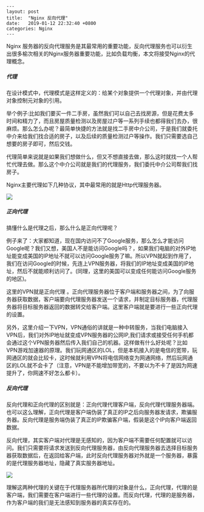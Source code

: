 ```
---
layout: post
title:  "Nginx 反向代理"
date:   2019-01-12 22:32:40 +0800
categories: Nginx
---
```

Nginx 服务器的反向代理服务是其最常用的重要功能，反向代理服务也可以衍生出很多榆次相关的Nginx服务器重要功能，比如负载均衡，本文将接受Nginx的代理概念。

##### 代理

在设计模式中，代理模式是这样定义的：给某个对象提供一个代理对象，并由代理对象控制元对象的引用。

举个例子:比如我们要买一件二手房，虽然我们可以自己去找房源，但是花费太多时间和精力了，而且房屋质量检测以及房屋过户等一系列手续也都得我们去办，很麻烦。那么怎么办呢？最简单快捷的方法就是找二手房中介公司，于是我们就委托中介来给我们找合适的房子，以及后续的质量检测过户等操作。我们只需要选自己想要的房子即可，然后交钱。

代理简单来说就是如果我们想做什么，但又不想直接去做，那么这时就找一个人帮忙代理去做。那么这个中介公司就是我们的代理服务，我们委托中介公司帮我们找房子。

Nginx主要代理如下几种协议，其中最常用的就是Http代理服务器。

![](./imgages/nginx_proxy_1.png)

##### 正向代理

搞懂什么是代理之后，那么什么是正向代理呢？

例子来了：大家都知道，现在国内访问不了Google服务，那么怎么才能访问Google呢？我们又想，美国人不是能访问Google吗？，如果我们电脑的对外IP地址能变成美国的IP地址不就可以访问Google服务了嘛。所以VPN就起到作用了，我们在访问Google的时候，先连上VPN服务器，将我们的IP地址变成美国的IP地址，然后不就能顺利访问了。(同理，这里的美国可以变成任何能访问Google服务的地区)。

这里的VPN就是正向代理 。正向代理服务器位于客户端和服务器之间，为了向服务器获取数据，客户端要向代理服务器发送一个请求，并制定目标服务器，代理服务器将目标服务器返回的数据转交给客户端。这里客户端就是要进行一些正向代理的设置。

另外，这里介绍一下VPN，VPN通俗的讲就是一种中转服务，当我们电脑接入VPN后，我们对外IP地址就变成VPN服务器的公网IP,我们请求或接受任何手机都会通过这个VPN服务器然后传入我们自己的机器。这样做有什么好处呢？比如VPN游戏加速器的原理。我们玩网通区的LOL，但是本机接入的是电信的宽带，玩网通区的就会比较卡，这时候就利用VPN将电信网络变为网通网络，然后玩网通区的LOL就不会卡了（注意，VPN是不能增加带宽的，不要以为不卡了是因为网速提升了，你网速不好怎么都卡）。

##### 反向代理

反向代理和正向代理的区别就是：正向代理代理客户端，反向代理代理服务器端。也可以这么理解，正向代理是客户端伪装了真正的IP之后向服务器发请求，欺骗服务器。反向代理是服务端伪装了真正的IP欺骗客户端，假装是这个IP向客户端返回数据。

反向代理，其实客户端对代理是无感知的，因为客户端不需要任何配置就可以访问。我们只需要将请求发送到反向代理服务器，由反向代理服务器去选择目标服务器获取数据后，在返回给客户端，此时反向代理服务器对外就是一个服务器，暴露的是代理服务器地址，隐藏了真实服务器地址。

![](./imgages/nginx_proxy_2.png)

理解这两种代理的关键在于代理服务器所代理的对象是什么，正向代理，代理的是客户端，我们需要在客户端进行一些代理的设置。而反向代理，代理的是服务器，作为客户端的我们是无法感知到服务器的真实存在的。